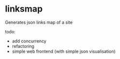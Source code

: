 # linksmap

Generates json links map of a site

todo:
- add concurrency
- refactoring
- simple web frontend (with simple json visualisation)
